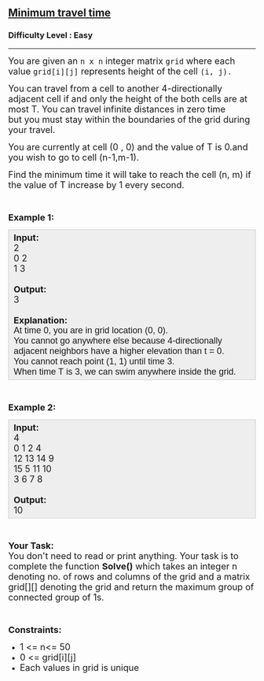 <h2><a href="https://practice.geeksforgeeks.org/problems/minimum-travel-time/1?utm_source=youtube&utm_medium=collab_striver_ytdescription&utm_campaign=minimum-travel-time">Minimum travel time</a></h2><h3>Difficulty Level : Easy</h3><hr><div class="problems_problem_content__Xm_eO"><p><span style="font-size:18px">You are given an&nbsp;<code>n x n</code>&nbsp;integer matrix&nbsp;<code>grid</code>&nbsp;where each value&nbsp;<code>grid[i][j]</code>&nbsp;represents height of the&nbsp;cell&nbsp;<code>(i, j).</code></span></p>

<p><span style="font-size:18px">You can travel from a cell to another 4-directionally adjacent cell if and only the height of the both cells are at most T.&nbsp;</span><span style="font-size:18px">You can travel infinite distances in zero time but&nbsp;you must stay within the boundaries of the grid during your travel.</span></p>

<p><span style="font-size:18px">You are currently at cell (0 , 0) and the value of T is 0.and you wish to go to cell (n-1,m-1).</span></p>

<p><span style="font-size:18px">Find the&nbsp;minimum time it will take to reach the cell (n, m) if the value of T increase by 1 every second.</span></p>

<p>&nbsp;</p>

<p><span style="font-size:18px"><strong>Example 1:</strong></span></p>

<div style="background: rgb(238, 238, 238); border: 1px solid rgb(204, 204, 204); padding: 5px 10px; --darkreader-inline-bgimage: initial; --darkreader-inline-bgcolor: #2b2d2f; --darkreader-inline-border-top: #454a4c; --darkreader-inline-border-right: #454a4c; --darkreader-inline-border-bottom: #454a4c; --darkreader-inline-border-left: #454a4c;" data-darkreader-inline-bgimage="" data-darkreader-inline-bgcolor="" data-darkreader-inline-border-top="" data-darkreader-inline-border-right="" data-darkreader-inline-border-bottom="" data-darkreader-inline-border-left=""><span style="font-size:18px"><strong>Input:</strong><br>
2<br>
0 2<br>
1 3<br>
<br>
<strong>Output:</strong><br>
3<br>
<br>
<strong>Explanation:</strong><br>
<span style="font-family:arial,helvetica,sans-serif">At time 0, you are in grid location (0, 0).<br>
You cannot go anywhere else because 4-directionally adjacent neighbors have a higher elevation than t = 0.<br>
You cannot reach point (1, 1) until time 3.<br>
When time T&nbsp;is 3, we can swim anywhere inside the grid.</span></span></div>

<p>&nbsp;</p>

<p><span style="font-size:18px"><strong>Example 2:</strong></span></p>

<div style="background: rgb(238, 238, 238); border: 1px solid rgb(204, 204, 204); padding: 5px 10px; --darkreader-inline-bgimage: initial; --darkreader-inline-bgcolor: #2b2d2f; --darkreader-inline-border-top: #454a4c; --darkreader-inline-border-right: #454a4c; --darkreader-inline-border-bottom: #454a4c; --darkreader-inline-border-left: #454a4c;" data-darkreader-inline-bgimage="" data-darkreader-inline-bgcolor="" data-darkreader-inline-border-top="" data-darkreader-inline-border-right="" data-darkreader-inline-border-bottom="" data-darkreader-inline-border-left=""><span style="font-size:18px"><strong>Input:</strong><br>
4<br>
0 1 2 4<br>
12 13 14 9<br>
15 5&nbsp;11 10<br>
3 6 7 8&nbsp;<br>
<br>
<strong>Output:</strong><br>
10</span></div>

<p>&nbsp;</p>

<p><span style="font-size:18px"><strong>Your Task:</strong><br>
You don't need to read or print anything. Your task is to complete the function <strong>Solve()</strong> which takes an integer n denoting no. of rows and columns&nbsp;of the grid and a matrix grid[][] denoting the grid and return the maximum group of connected group of 1s.</span></p>

<p>&nbsp;</p>

<p><span style="font-size:18px"><strong>Constraints:</strong></span></p>

<ul>
	<li><span style="font-size:18px">1 &lt;= n&lt;= 50</span></li>
	<li><span style="font-size:18px">0 &lt;= grid[i][j] </span></li>
	<li><span style="font-size:18px">Each values in grid is unique</span></li>
</ul>

<p>&nbsp;</p>
</div>